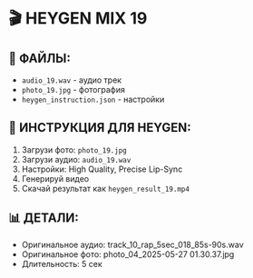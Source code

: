 # 🎬 HEYGEN MIX 19

## 📁 ФАЙЛЫ:
- `audio_19.wav` - аудио трек
- `photo_19.jpg` - фотография
- `heygen_instruction.json` - настройки

## 🚀 ИНСТРУКЦИЯ ДЛЯ HEYGEN:
1. Загрузи фото: `photo_19.jpg`
2. Загрузи аудио: `audio_19.wav`
3. Настройки: High Quality, Precise Lip-Sync
4. Генерируй видео
5. Скачай результат как `heygen_result_19.mp4`

## 📊 ДЕТАЛИ:
- Оригинальное аудио: track_10_rap_5sec_018_85s-90s.wav
- Оригинальное фото: photo_04_2025-05-27 01.30.37.jpg
- Длительность: 5 сек
